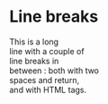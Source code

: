 # Line breaks

This is a long  
line with a couple of  
line breaks in <br/>
between : both with two  
spaces and return, <br/>
and with HTML tags.
